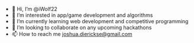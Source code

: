- 👋 Hi, I’m @iWolf22
- 👀 I’m interested in app/game development and algorithms
- 🌱 I’m currently learning web development and competitive programming
- 💞️ I’m looking to collaborate on any upcoming hackathons
- 📫 How to reach me <joshua.dierickse@gmail.com>

<!---
iWolf22/iWolf22 is a ✨ special ✨ repository because its `README.md` (this file) appears on your GitHub profile.
You can click the Preview link to take a look at your changes.
--->
